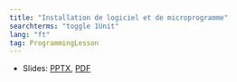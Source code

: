 ```yaml
---
title: "Installation de logiciel et de microprogramme"
searchterms: "toggle 1Unit"
lang: "ft"
tag: ProgrammingLesson
---
```

 <ul>
 <li class="ng-binding">Slides:
 <a href="ProgrammingLessons/FLL-RD-06-U1-IInstallation-de-logiciel-et-de-microprogramme.pptx">PPTX</a>,
 <a href="ProgrammingLessons/FLL-RD-06-U1-IInstallation-de-logiciel-et-de-microprogramme.pdf">PDF</a>
 </li>
 </ul>
